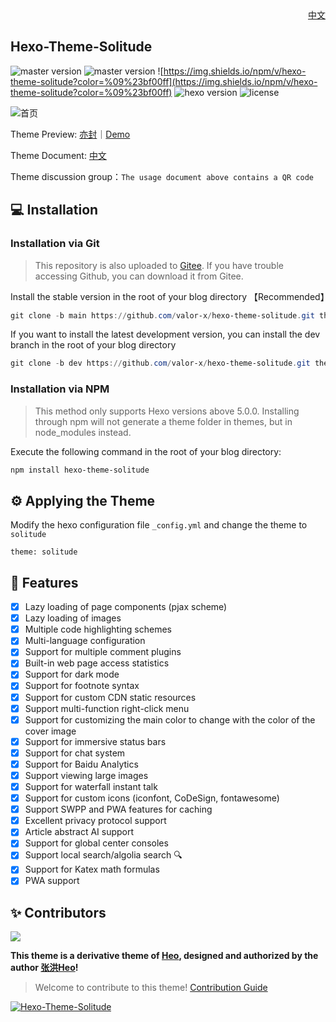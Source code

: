 <div align="right">
  <a title="English" href="/README.md">中文</a>
</div>


## Hexo-Theme-Solitude

![master version](https://img.shields.io/github/package-json/v/valor-x/hexo-theme-solitude/master?color=%231ab1ad&label=master)
![master version](https://img.shields.io/github/package-json/v/valor-x/hexo-theme-solitude/dev?label=dev)
![https://img.shields.io/npm/v/hexo-theme-solitude?color=%09%23bf00ff](https://img.shields.io/npm/v/hexo-theme-solitude?color=%09%23bf00ff)
![hexo version](https://img.shields.io/badge/hexo-6.3.0+-0e83c)
![license](https://img.shields.io/github/license/valor-x/hexo-theme-solitude?color=FF5531)

![首页](https://github.com/valor-x/hexo-theme-solitude/assets/74389842/d008aba4-942d-4fdb-a611-d934c0bad9fe)

Theme Preview:  [亦封](https://blog.meuicat.cn/)｜[Demo](https://solitude-demo.efu.me/)

Theme Document: [中文](https://solitude-docs.efu.me/)

Theme discussion group：`The usage document above contains a QR code`

## 💻 Installation

### Installation via Git

> This repository is also uploaded to [Gitee](https://gitee.com/nsjjd_w/hexo-theme-solitude). If you have trouble accessing Github, you can download it from Gitee.

Install the stable version in the root of your blog directory 【Recommended】

```powershell
git clone -b main https://github.com/valor-x/hexo-theme-solitude.git themes/solitude
```

If you want to install the latest development version, you can install the dev branch in the root of your blog directory

```powershell
git clone -b dev https://github.com/valor-x/hexo-theme-solitude.git themes/solitude
```

### Installation via NPM

> This method only supports Hexo versions above 5.0.0. Installing through npm will not generate a theme folder in themes, but in node_modules instead.

Execute the following command in the root of your blog directory:

```powershell
npm install hexo-theme-solitude
```

## ⚙ Applying the Theme

Modify the hexo configuration file `_config.yml` and change the theme to `solitude`

```
theme: solitude
```

## 🎉 Features

- [x] Lazy loading of page components (pjax scheme)
- [x] Lazy loading of images
- [x] Multiple code highlighting schemes
- [x] Multi-language configuration
- [x] Support for multiple comment plugins
- [x] Built-in web page access statistics
- [x] Support for dark mode
- [x] Support for footnote syntax
- [x] Support for custom CDN static resources
- [x] Support multi-function right-click menu
- [x] Support for customizing the main color to change with the color of the cover image
- [x] Support for immersive status bars
- [x] Support for chat system
- [x] Support for Baidu Analytics
- [x] Support viewing large images
- [x] Support for waterfall instant talk
- [x] Support for custom icons (iconfont, CoDeSign, fontawesome)
- [x] Support SWPP and PWA features for caching
- [x] Excellent privacy protocol support
- [x] Article abstract AI support
- [x] Support for global center consoles
- [x] Support local search/algolia search 🔍
- [x] Support for Katex math formulas
- [x] PWA support

## ✨ Contributors

<a href="https://github.com/valor-x/hexo-theme-solitude/graphs/contributors">
  <img src="https://contrib.rocks/image?repo=valor-x/hexo-theme-solitude" />
</a>

**This theme is a derivative theme of [Heo](https://blog.zhheo.com/), designed and authorized by the author [张洪Heo](https://github.com/zhheo)!**

> Welcome to contribute to this theme!  [Contribution Guide](/CONTRIBUTING.md)

[![Hexo-Theme-Solitude](https://starchart.cc/valor-x/hexo-theme-solitude.svg?variant=adaptive)](https://github.com/valor-x/hexo-theme-solitude)